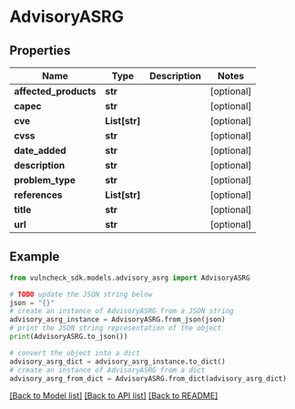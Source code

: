 # AdvisoryASRG


## Properties

Name | Type | Description | Notes
------------ | ------------- | ------------- | -------------
**affected_products** | **str** |  | [optional] 
**capec** | **str** |  | [optional] 
**cve** | **List[str]** |  | [optional] 
**cvss** | **str** |  | [optional] 
**date_added** | **str** |  | [optional] 
**description** | **str** |  | [optional] 
**problem_type** | **str** |  | [optional] 
**references** | **List[str]** |  | [optional] 
**title** | **str** |  | [optional] 
**url** | **str** |  | [optional] 

## Example

```python
from vulncheck_sdk.models.advisory_asrg import AdvisoryASRG

# TODO update the JSON string below
json = "{}"
# create an instance of AdvisoryASRG from a JSON string
advisory_asrg_instance = AdvisoryASRG.from_json(json)
# print the JSON string representation of the object
print(AdvisoryASRG.to_json())

# convert the object into a dict
advisory_asrg_dict = advisory_asrg_instance.to_dict()
# create an instance of AdvisoryASRG from a dict
advisory_asrg_from_dict = AdvisoryASRG.from_dict(advisory_asrg_dict)
```
[[Back to Model list]](../README.md#documentation-for-models) [[Back to API list]](../README.md#documentation-for-api-endpoints) [[Back to README]](../README.md)


